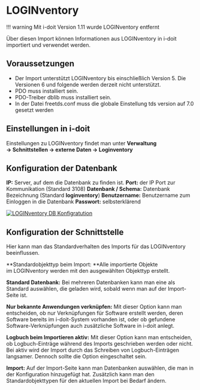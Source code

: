# LOGINventory

!!! warning
    Mit i-doit Version 1.11 wurde LOGINventory entfernt

Über diesen Import können Informationen aus LOGINventory in i-doit importiert und verwendet werden.

## Voraussetzungen

*   Der Import unterstützt LOGINventory bis einschließlich Version 5. Die Versionen 6 und folgende werden derzeit nicht unterstützt.
*   PDO muss installiert sein.
*   PDO-Treiber dblib muss installiert sein.
*   In der Datei freetds.conf muss die globale Einstellung tds version auf 7.0 gesetzt werden

## Einstellungen in i-doit

Einstellungen zu LOGINventory findet man unter **Verwaltung → Schnittstellen → externe Daten → Loginventory**

## Konfiguration der Datenbank

**IP:** Server, auf dem die Datenbank zu finden ist.
**Port:** der IP Port zur Kommunikation (Standard 3108)
**Datenbank / Schema:** Datenbank Bezeichnung (Standard **loginventory**)
**Benutzername:** Benutzername zum Einloggen in die Datenbank
**Passwort:** selbsterklärend

[![LOGINventory DB Konfigratution](../assets/images/de/daten-konsolidieren/loginventory/logindb.jpg)](../assets/images/de/daten-konsolidieren/loginventory/logindb.jpg)

## Konfiguration der Schnittstelle

Hier kann man das Standardverhalten des Imports für das LOGINventory beeinflussen.

**Standardobjekttyp beim Import: **Alle importierte Objekte im LOGINventory werden mit den ausgewählten Objekttyp erstellt.

**Standard Datenbank:** Bei mehreren Datenbanken kann man eine als Standard auswählen, die geladen wird, sobald wenn man auf der Import-Seite ist.

**Nur bekannte Anwendungen verknüpfen:** Mit dieser Option kann man entscheiden, ob nur Verknüpfungen für Software erstellt werden, deren Software bereits im i-doit-System vorhanden ist, oder ob gefundene Software-Verknüpfungen auch zusätzliche Software in i-doit anlegt.

**Logbuch beim Importieren aktiv:** Mit dieser Option kann man entscheiden, ob Logbuch-Einträge während des Imports geschrieben werden oder nicht. Bei aktiv wird der Import durch das Schreiben von Logbuch-Einträgen langsamer. Dennoch sollte die Option eingeschaltet sein.

**Import:** Auf der Import-Seite kann man Datenbanken auswählen, die man in der Konfiguration hinzugefügt hat. Zusätzlich kann man den Standardobjekttypen für den aktuellen Import bei Bedarf ändern.